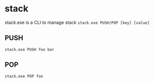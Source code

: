 # stack
stack.exe is a CLI to manage stack
`stack.exe PUSH/POP [key] [value]`
## PUSH
`stack.exe PUSH foo bar`

## POP
`stack.exe POP foo`